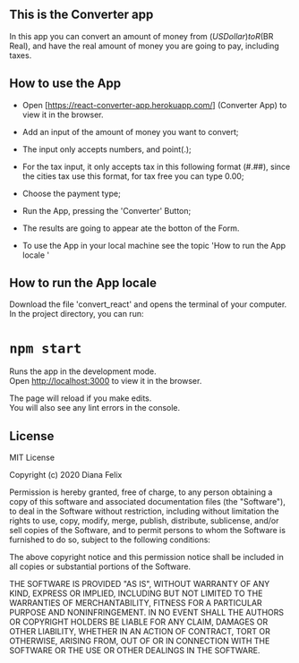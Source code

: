 ## This is the Converter app
In this app you can convert an amount of money from $(US Dollar) to R$(BR Real), and have the real amount of money you are going to pay, including taxes.  

## How to use the App
* Open [https://react-converter-app.herokuapp.com/] (Converter App) to view it in the browser.
* Add an input of the amount of money you want to convert; 
* The input only accepts numbers, and point(.);
* For the tax input, it only accepts tax in this following format (#.##), since the cities tax use this format, for tax free you can type 0.00;   
* Choose the payment type;
* Run the App, pressing the 'Converter' Button;
* The results are going to appear ate the botton of the Form.

* To use the App in your local machine see the topic 'How to run the App locale '
 
## How to run the App locale

Download the file 'convert_react' and opens the terminal of your computer.
In the project directory, you can run:

# `npm start`

Runs the app in the development mode.<br />
Open [http://localhost:3000](http://localhost:3000) to view it in the browser.

The page will reload if you make edits.<br />
You will also see any lint errors in the console.


## License
MIT License

Copyright (c) 2020 Diana Felix

Permission is hereby granted, free of charge, to any person obtaining a copy
of this software and associated documentation files (the "Software"), to deal
in the Software without restriction, including without limitation the rights
to use, copy, modify, merge, publish, distribute, sublicense, and/or sell
copies of the Software, and to permit persons to whom the Software is
furnished to do so, subject to the following conditions:

The above copyright notice and this permission notice shall be included in all
copies or substantial portions of the Software.

THE SOFTWARE IS PROVIDED "AS IS", WITHOUT WARRANTY OF ANY KIND, EXPRESS OR
IMPLIED, INCLUDING BUT NOT LIMITED TO THE WARRANTIES OF MERCHANTABILITY,
FITNESS FOR A PARTICULAR PURPOSE AND NONINFRINGEMENT. IN NO EVENT SHALL THE
AUTHORS OR COPYRIGHT HOLDERS BE LIABLE FOR ANY CLAIM, DAMAGES OR OTHER
LIABILITY, WHETHER IN AN ACTION OF CONTRACT, TORT OR OTHERWISE, ARISING FROM,
OUT OF OR IN CONNECTION WITH THE SOFTWARE OR THE USE OR OTHER DEALINGS IN THE
SOFTWARE.
